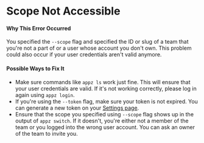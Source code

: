 # Scope Not Accessible

#### Why This Error Occurred

You specified the `--scope` flag and specified the ID or slug of a team that you're not a part of or a user whose account you don't own. This problem could also occur if your user credentials aren't valid anymore.

#### Possible Ways to Fix It

- Make sure commands like `appz ls` work just fine. This will ensure that your user credentials are valid. If it's not working correctly, please log in again using `appz login`.
- If you're using the `--token` flag, make sure your token is not expired. You can generate a new token on your [Settings page](https://youappz.com/account/tokens).
- Ensure that the scope you specified using `--scope` flag shows up in the output of `appz switch`. If it doesn't, you're either not a member of the team or you logged into the wrong user account. You can ask an owner of the team to invite you.
